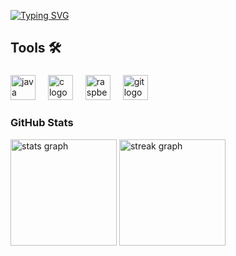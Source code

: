 [![Typing SVG](https://readme-typing-svg.demolab.com?font=Fira+Code&pause=1000&color=6793F7&width=435&lines=Hi%2C+everyone!+I'm+Henrique+Oliveira.;Welcome+to+my+Github+profile!+)](https://git.io/typing-svg)



###

<h2 align="left">Tools 🛠️</h2>

###

<div align="left">
  <img src="https://cdn.jsdelivr.net/gh/devicons/devicon/icons/java/java-original.svg" height="40" alt="java logo"  />
  <img width="12" />
  <img src="https://cdn.jsdelivr.net/gh/devicons/devicon/icons/c/c-original.svg" height="40" alt="c logo"  />
  <img width="12" />
  <img src="https://cdn.jsdelivr.net/gh/devicons/devicon/icons/raspberrypi/raspberrypi-original.svg" height="40" alt="raspberrypi logo"  />
  <img width="12" />
  <img src="https://cdn.jsdelivr.net/gh/devicons/devicon/icons/git/git-original.svg" height="40" alt="git logo"  />
</div>


<h3 align="left">GitHub Stats</h3>
<div align="left">
  <img src="https://github-readme-stats.vercel.app/api?username=henr1queSantos25&hide_title=false&hide_rank=true&show_icons=true&include_all_commits=false&count_private=true&disable_animations=false&theme=gotham&locale=en&hide_border=true" height="170" alt="stats graph"  />
   <img src="https://streak-stats.demolab.com?user=henr1queSantos25&locale=en&mode=daily&theme=gotham&hide_border=true&border_radius=5" height="170" alt="streak graph"  />
